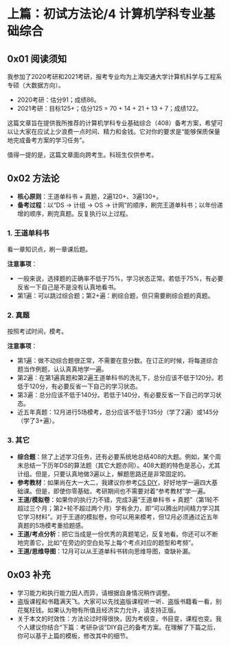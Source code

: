# 上篇：初试方法论/4 计算机学科专业基础综合

## 0x01 阅读须知

我参加了2020考研和2021考研，报考专业均为上海交通大学计算机科学与工程系专硕（大数据方向）。

- 2020考研：估分91；成绩86。
- 2021考研：目标125+；估分125 = 70 + 14 + 21 + 13 + 7；成绩122。

这篇文章旨在提供我所推荐的计算机学科专业基础综合（408）备考方案，希望可以让大家在应试上少浪费一点时间、精力和金钱。它对你的要求是“能够保质保量地完成备考方案的学习任务”。

值得一提的是，这篇文章面向跨考生。科班生仅供参考。

## 0x02 方法论

- **核心原则**：王道单科书 + 真题，2遍120+、3遍130+。
- **备考过程**：以“DS → 计组 → OS → 计网”的顺序，刷完王道单科书；以年份递增的顺序，刷完真题。反复执行以上过程。

### 1. 王道单科书

看一章知识点，刷一章课后题。

**注意事项**：

- 一般来说，选择题的正确率不低于75%，学习状态正常。若低于75%，有必要反省一下自己是不是没有认真地看书。
- 第1遍：可以跳过综合题；第2+遍：刷综合题，但只需要刷综合题的真题。

### 2. 真题

按照考试时间，模考。

**注意事项**：

- 第1遍：做不动综合题很正常，不需要在意分数。在订正的时候，将每道综合题当作例题，认认真真地学一遍。
- 第2遍：在第1遍真题和第2遍王道单科书的洗礼下，总分应该不低于120分。若低于120分，有必要反省一下自己的学习状态。
- 第3遍：总分应该不低于140分。若低于140分，有必要反省一下自己的学习状态。
- 近五年真题：12月进行5场模考，总分应该不低于135分（学了2遍）或145分（学了3+遍）。

### 3. 其它

- **综合题**：除了上述学习任务，还有必要系统地总结408的大题。例如，某个周末总结一下历年DS的算法题（其它大题亦同）。408大题的特色是恶心，尤其计组。但是，只要认真地做3遍以上，解题思路还是非常固定的。
- **参考教材**：如果尚在大一大二，我建议你参考[CS DIY](https://csdiy.wiki/)，好好地学一遍四大基础课。但是，即使你零基础，考研期间也不需要对着“参考教材”学一遍。
- **王道/模拟卷**：如果你的执行力不错，完成3遍“王道单科书 + 真题”（第1轮不超过三个月；第2+轮不超过两个月）学有余力，即“可以腾出时间精力学习其它学习材料”。对于王道的模拟卷，你可以用来模考，但12月必须通过近五年真题的5场模考重拾题感。
- **王道/考点分析**：把它当成是一份优秀的真题笔记，反复地看。你还可以不断地完善它，比如“在旁边的空白处写上每个考点对应的题型和考频”。
- **王道/思维导图**：12月可以从王道单科书转向思维导图，查缺补漏。

## 0x03 补充

- 学习能力和执行能力因人而异，请根据自身情况稍作调整。
- 盗版课程和书籍满天飞。大家可以先找盗版课程听一听、盗版书籍看一看，别花冤枉钱。如果认为物有所值且经济实力允许，请支持正版。
- 关于本文的时效性：方法论过时得很快，因为考纲变，书目变，课程也变。我个人建议你结合“下篇：考研杂谈”DIY自己的备考方案。在理解了下篇之后，你可以基于上篇的模板，修改其中的细节。

